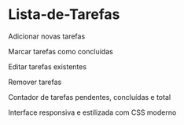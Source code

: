 # Lista-de-Tarefas

Adicionar novas tarefas

 Marcar tarefas como concluídas

 Editar tarefas existentes

 Remover tarefas

 Contador de tarefas pendentes, concluídas e total

 Interface responsiva e estilizada com CSS moderno
